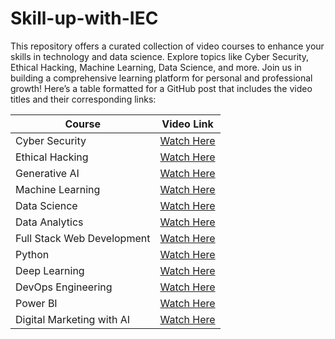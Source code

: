 # Skill-up-with-IEC
This repository offers a curated collection of video courses to enhance your skills in technology and data science. Explore topics like Cyber Security, Ethical Hacking, Machine Learning, Data Science, and more. Join us in building a comprehensive learning platform for personal and professional growth!
Here’s a table formatted for a GitHub post that includes the video titles and their corresponding links:

| **Course**                          | **Video Link**                                                                                     |
|-------------------------------------|---------------------------------------------------------------------------------------------------|
| Cyber Security                      | [Watch Here](https://youtu.be/v3iUx2SNspY?si=_XGSzGe9-IamKeht)                                 |
| Ethical Hacking                     | [Watch Here](https://youtu.be/Rgvzt0D8bR4?si=4s1nykWGYD94O2ju)                                 |
| Generative AI                      | [Watch Here](https://youtu.be/mEsleV16qdo?si=54kDV1totKRvClqK)                                 |
| Machine Learning                    | [Watch Here](https://youtu.be/LvC68w9JS4Y?si=o7566Zra5x47P89b)                                 |
| Data Science                        | [Watch Here](https://youtu.be/gDZ6czwuQ18?si=9-0OszQgegTlo8Tf)                                 |
| Data Analytics                      | [Watch Here](https://youtu.be/VaSjiJMrq24?si=-NMgqpQQlD6xEKdp)                                 |
| Full Stack Web Development          | [Watch Here](https://youtu.be/HVjjoMvutj4?si=O4zgybDL9seh2wN7)                                 |
| Python                              | [Watch Here](https://youtu.be/UrsmFxEIp5k?si=BC_3p52jqrfDTNvd)                                 |
| Deep Learning                       | [Watch Here](https://youtu.be/G1P2IaBcXx8?si=d6X1zaj_bU6DwWZf)                                 |
| DevOps Engineering                  | [Watch Here](https://www.youtube.com/live/9J44HhOVArc?si=YrIglU3LZTUlKArk)                     |
| Power BI                            | [Watch Here](https://youtu.be/bQ-HTp-tx40?si=WIJt-tb_j2G4zcuF)                                 |
| Digital Marketing with AI           | [Watch Here](https://youtu.be/kunkYTKFNtI?si=qtiTbA8qmbM4DPYL)                                 |

